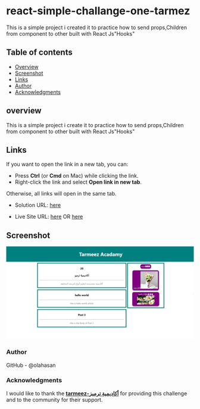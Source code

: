 # react-simple-challange-one-tarmez

This is a simple project i created it to practice how to send props,Children from component to other built with React Js"Hooks"

## Table of contents

- [Overview](#overview)
- [Screenshot](#Screenshot)
- [Links](#Links)
- [Author](#author)
- [Acknowledgments](#Acknowledgments)

## overview

This is a simple project i create it to practice how to send props,Children from component to other built with React Js"Hooks"

## Links

If you want to open the link in a new tab, you can:

- Press **Ctrl** (or **Cmd** on Mac) while clicking the link.
- Right-click the link and select **Open link in new tab**.

Otherwise, all links will open in the same tab.

- Solution URL: [here](https://github.com/olahasan/react-simple-challange-one-tarmez)

- Live Site URL: [here](https://simple-challange-one-tarmez.netlify.app/)
  OR [here](https://simple-challange-one-tarmez.surge.sh/)

## Screenshot

![Screenshot](./public/tarmez1.png)

### Author

GitHub - @olahasan

### Acknowledgments

I would like to thank the **[tarmeez-أكاديمية ترميز](https://www.youtube.com/@tarmeez)** for providing this challenge and to the community for their support.
